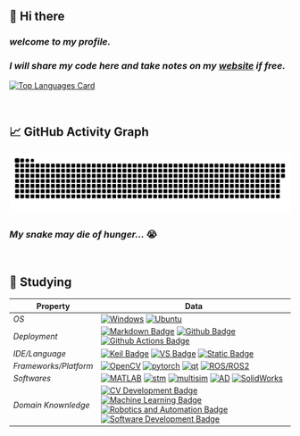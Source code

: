 <!--
**Radioactive-jkl/Radioactive-jkl** is a ✨ _special_ ✨ repository because its `README.md` (this file) appears on your GitHub profile.

Here are some ideas to get you started:

- 🔭 I’m currently working on ...
- 🌱 I’m currently learning ...
- 👯 I’m looking to collaborate on ...
- 🤔 I’m looking for help with ...
- 💬 Ask me about ...
- 📫 How to reach me: ...
- 😄 Pronouns: ...
- ⚡ Fun fact: ...
-->


## 👋 Hi there

### *welcome to my profile.* 
### *I will share my code here and take notes on my [website](https://radioactive-jkl.github.io/) if free.*

[![Top Languages Card](https://github-readme-stats.vercel.app/api/top-langs/?username=Radioactive-jkl&theme=shadow_blue&layout=compact&hide=makefile,cmake)](https://github.com/Radioactive-jkl)

<br>

## 📈 GitHub Activity Graph

<picture>
  <source
    media="(prefers-color-scheme: dark)"
    srcset="https://raw.githubusercontent.com/Radioactive-jkl/Radioactive-jkl/output/github-contribution-grid-snake-dark.svg"
  />
  <source
    media="(prefers-color-scheme: light)"
    srcset="https://raw.githubusercontent.com/Radioactive-jkl/Radioactive-jkl/output/github-contribution-grid-snake.svg"
  />
  <img
    alt="github contribution grid snake animation"
    src="https://raw.githubusercontent.com/Radioactive-jkl/Radioactive-jkl/output/github-contribution-grid-snake.svg"
  />
</picture>

### *My snake may die of hunger...* 😭

<br>

## 🌱 Studying

| **Property**          | **Data** |
|-----------------------|----------|
| *OS*                  | <a target="_blank" rel="noopener noreferrer" href="https://www.microsoft.com/zh-cn/windows"><img src="https://camo.githubusercontent.com/b44114213a5a462903bd69611bb6846f1dc41fe6f3230bd37c67c3d4eb65f08c/68747470733a2f2f696d672e736869656c64732e696f2f62616467652f2d57696e646f77732d626c61636b3f7374796c653d666c61742d737175617265266c6f676f3d77696e646f7773266c6f676f436f6c6f723d626c7565" alt="Windows" data-canonical-src="https://img.shields.io/badge/-Windows-black?style=flat-square&amp;logo=windows&amp;logoColor=blue" style="max-width: 100%;"></a> <a target="_blank" rel="noopener noreferrer" href="https://ubuntu.com/"><img src="https://camo.githubusercontent.com/9c4bc049e33f41f122342a1714ccf872c34098a9f2c593c33c2322cf0129fa04/68747470733a2f2f696d672e736869656c64732e696f2f62616467652f2d5562756e74752d626c61636b3f7374796c653d666c61742d737175617265266c6f676f3d7562756e7475" alt="Ubuntu" data-canonical-src="https://img.shields.io/badge/-Ubuntu-black?style=flat-square&amp;logo=ubuntu" style="max-width: 100%;"></a> |
| *Deployment*          | [![Markdown Badge](https://img.shields.io/badge/-Markdown-2088FF?style=flat&logo=Markdown&logoColor=white)](https://radioactive-jkl.github.io/2022/12/01/hello-world/) [![Github Badge](https://img.shields.io/badge/-Github%20-2088FF?style=flat&logo=Github&logoColor=white)](https://github.com/radioactive-jkl) [![Github Actions Badge](https://img.shields.io/badge/-Git%20-2088FF?style=flat&logo=Git&logoColor=white)](https://git-scm.com/) |
| *IDE/Language*        | [![Keil Badge](https://img.shields.io/badge/-Keil-2c9f45?logo=arm&logoColor=white)](https://www.keil.com/) [![VS Badge](https://img.shields.io/badge/VS-C%2FC%2B%2B-5C2D91?logo=visualstudio&logoColor=white)](https://visualstudio.microsoft.com/zh-hans/vs/) [![Static Badge](https://img.shields.io/badge/Conda%2FCmd-Python%2FJS-0099e5?logo=anaconda&logoColor=44A833)](https://radioactive-jkl.github.io/) |
| *Frameworks/Platform* | [![OpenCV](https://img.shields.io/badge/OpenCV-27338e?style=for-the-badge&logo=OpenCV&logoColor=white)](https://opencv.org/) [![pytorch](https://img.shields.io/badge/PyTorch-EE4C2C?style=for-the-badge&logo=pytorch&logoColor=white)](https://pytorch.org/) [![qt](https://img.shields.io/badge/Qt-41CD52?style=for-the-badge&logo=qt&logoColor=white)](https://www.qt.io/zh-cn/) [![ROS/ROS2](https://img.shields.io/badge/ROS%2FROS2-22314E?style=for-the-badge&logo=ros&logoColor=white)](https://www.ros.org/) |
| *Softwares*           | [![MATLAB](https://img.shields.io/badge/MATLAB-fefefe?style=plastic)](https://ww2.mathworks.cn/products/matlab.html) [![stm](https://img.shields.io/badge/CubeMX-fefefe?style=plastic&logo=stmicroelectronics&logoColor=03234B)](https://www.st.com/zh/development-tools/stm32cubemx.html) [![multisim](https://img.shields.io/badge/multisim-fefefe?style=plastic&logo=multisim&logoColor=57B685)](https://www.ni.com/zh-cn/support/downloads/software-products/download.multisim.html) [![AD](https://img.shields.io/badge/Altium%20Designer-fefefe?style=plastic&logo=altiumdesigner&logoColor=A5915F)](https://www.altium.com/altium-designer) [![SolidWorks](https://img.shields.io/badge/SolidWorks%2FCura-fefefe?style=plastic)](https://ultimaker.com/software/ultimaker-cura/) |
| *Domain Knownledge*   | [![CV Development Badge](https://img.shields.io/badge/-Computer%20Vision-FAB040?style=flat&logoColor=white)](https://arxiv.org/list/cs.CV/recent) [![Machine Learning Badge](https://img.shields.io/badge/-Machine%20Learning-01D277?style=flat&logoColor=white)](https://arxiv.org/list/cs.LG/recent) [![Robotics and Automation Badge](https://img.shields.io/badge/-Robotics%20and%20Automation-4C8CBF?style=flat&logoColor=white)](https://arxiv.org/list/cs.RO/recent) [![Software Development Badge](https://img.shields.io/badge/-Software%20Development-FF6600?style=flat&logoColor=white)](https://github.com/Radioactive-jkl?tab=repositories) |

<br>
